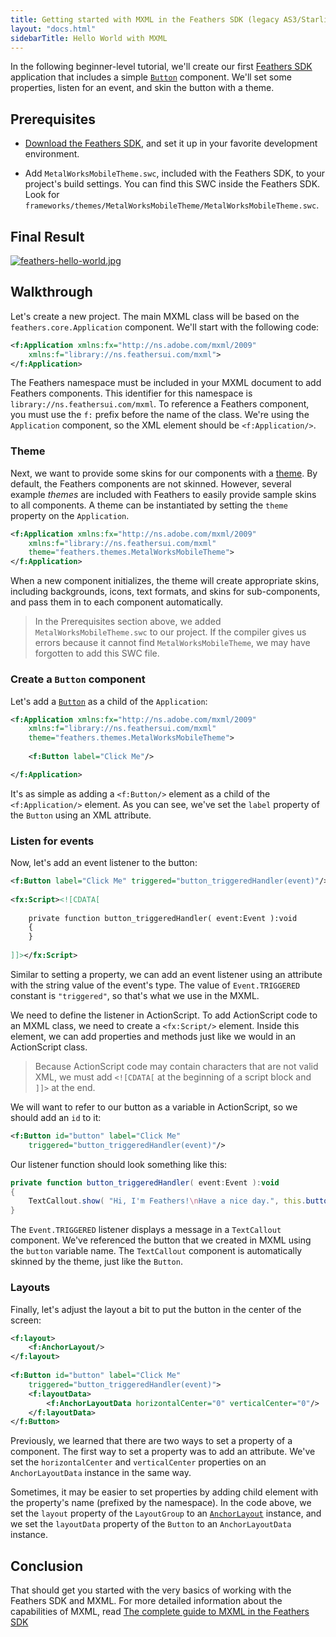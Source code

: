 ```yaml
---
title: Getting started with MXML in the Feathers SDK (legacy AS3/Starling version)
layout: "docs.html"
sidebarTitle: Hello World with MXML
---
```


In the following beginner-level tutorial, we'll create our first [Feathers SDK](/learn/as3-starling/sdk/) application that includes a simple [`Button`](../button.md) component. We'll set some properties, listen for an event, and skin the button with a theme.

## Prerequisites

- [Download the Feathers SDK](./installation-instructions.md), and set it up in your favorite development environment.

- Add `MetalWorksMobileTheme.swc`, included with the Feathers SDK, to your project's build settings. You can find this SWC inside the Feathers SDK. Look for `frameworks/themes/MetalWorksMobileTheme/MetalWorksMobileTheme.swc`.

## Final Result

[![feathers-hello-world.jpg](/learn/as3-starling/images/feathers-hello-world.jpg)](https://feathersui.com/examples/hello-world/)

## Walkthrough

Let's create a new project. The main MXML class will be based on the `feathers.core.Application` component. We'll start with the following code:

```xml
<f:Application xmlns:fx="http://ns.adobe.com/mxml/2009"
    xmlns:f="library://ns.feathersui.com/mxml">
</f:Application>
```

The Feathers namespace must be included in your MXML document to add Feathers components. This identifier for this namespace is `library://ns.feathersui.com/mxml`. To reference a Feathers component, you must use the `f:` prefix before the name of the class. We're using the `Application` component, so the XML element should be `<f:Application/>`.

### Theme

Next, we want to provide some skins for our components with a [theme](../themes.md). By default, the Feathers components are not skinned. However, several example _themes_ are included with Feathers to easily provide sample skins to all components. A theme can be instantiated by setting the `theme` property on the `Application`.

```xml
<f:Application xmlns:fx="http://ns.adobe.com/mxml/2009"
    xmlns:f="library://ns.feathersui.com/mxml"
    theme="feathers.themes.MetalWorksMobileTheme">
</f:Application>
```

When a new component initializes, the theme will create appropriate skins, including backgrounds, icons, text formats, and skins for sub-components, and pass them in to each component automatically.

> In the Prerequisites section above, we added `MetalWorksMobileTheme.swc` to our project. If the compiler gives us errors because it cannot find `MetalWorksMobileTheme`, we may have forgotten to add this SWC file.

### Create a `Button` component

Let's add a [`Button`](../button.md) as a child of the `Application`:

```xml
<f:Application xmlns:fx="http://ns.adobe.com/mxml/2009"
    xmlns:f="library://ns.feathersui.com/mxml"
    theme="feathers.themes.MetalWorksMobileTheme">
 
    <f:Button label="Click Me"/>

</f:Application>
```

It's as simple as adding a `<f:Button/>` element as a child of the `<f:Application/>` element. As you can see, we've set the `label` property of the `Button` using an XML attribute.

### Listen for events

Now, let's add an event listener to the button:

```xml
<f:Button label="Click Me" triggered="button_triggeredHandler(event)"/>
 
<fx:Script><![CDATA[
 
    private function button_triggeredHandler( event:Event ):void
    {
    }
 
]]></fx:Script>
```

Similar to setting a property, we can add an event listener using an attribute with the string value of the event's type. The value of `Event.TRIGGERED` constant is `"triggered"`, so that's what we use in the MXML.

We need to define the listener in ActionScript. To add ActionScript code to an MXML class, we need to create a `<fx:Script/>` element. Inside this element, we can add properties and methods just like we would in an ActionScript class.

> Because ActionScript code may contain characters that are not valid XML, we must add `<![CDATA[` at the beginning of a script block and `]]>` at the end.

We will want to refer to our button as a variable in ActionScript, so we should add an `id` to it:

```xml
<f:Button id="button" label="Click Me"
    triggered="button_triggeredHandler(event)"/>
```

Our listener function should look something like this:

```actionscript
private function button_triggeredHandler( event:Event ):void
{
    TextCallout.show( "Hi, I'm Feathers!\nHave a nice day.", this.button );
}
```

The `Event.TRIGGERED` listener displays a message in a `TextCallout` component. We've referenced the button that we created in MXML using the `button` variable name. The `TextCallout` component is automatically skinned by the theme, just like the `Button`.

### Layouts

Finally, let's adjust the layout a bit to put the button in the center of the screen:

```xml
<f:layout>
    <f:AnchorLayout/>
</f:layout>
 
<f:Button id="button" label="Click Me"
    triggered="button_triggeredHandler(event)">
    <f:layoutData>
        <f:AnchorLayoutData horizontalCenter="0" verticalCenter="0"/>
    </f:layoutData>
</f:Button>
```

Previously, we learned that there are two ways to set a property of a component. The first way to set a property was to add an attribute. We've set the `horizontalCenter` and `verticalCenter` properties on an `AnchorLayoutData` instance in the same way.

Sometimes, it may be easier to set properties by adding child element with the property's name (prefixed by the namespace). In the code above, we set the `layout` property of the `LayoutGroup` to an [`AnchorLayout`](../anchor-layout.md) instance, and we set the `layoutData` property of the `Button` to an `AnchorLayoutData` instance.

## Conclusion

That should get you started with the very basics of working with the Feathers SDK and MXML. For more detailed information about the capabilities of MXML, read [The complete guide to MXML in the Feathers SDK](./mxml.md)
